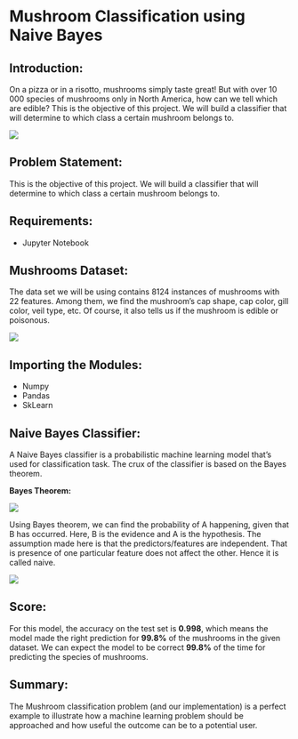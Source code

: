 # Mushroom Classification using Naive Bayes
## Introduction:
On a pizza or in a risotto, mushrooms simply taste great! But with over 10 000 species of mushrooms only in North America, how can we tell which are edible?
This is the objective of this project. We will build a classifier that will determine to which class a certain mushroom belongs to.

![](https://images.fineartamerica.com/images/artworkimages/mediumlarge/1/beautiful-mushrooms-pixabay.jpg)

## Problem Statement:
This is the objective of this project. We will build a classifier that will determine to which class a certain mushroom belongs to.

## Requirements:
- Jupyter Notebook

## Mushrooms Dataset:
The data set we will be using contains 8124 instances of mushrooms with 22 features. Among them, we find the mushroom’s cap shape, cap color, gill color, veil type, etc. Of course, it also tells us if the mushroom is edible or poisonous.

![](https://miro.medium.com/max/1148/1*R5SXza_EHASdxcWEsSrV_Q.jpeg)

## Importing the Modules:
- Numpy
- Pandas
- SkLearn

## Naive Bayes Classifier:
A Naive Bayes classifier is a probabilistic machine learning model that’s used for classification task. The crux of the classifier is based on the Bayes theorem.

**Bayes Theorem:**

![](https://miro.medium.com/max/1020/1*tjcmj9cDQ-rHXAtxCu5bRQ.png)

Using Bayes theorem, we can find the probability of A happening, given that B has occurred. Here, B is the evidence and A is the hypothesis. The assumption made here is that the predictors/features are independent. That is presence of one particular feature does not affect the other. Hence it is called naive.

![](https://miro.medium.com/max/6190/1*39U1Ln3tSdFqsfQy6ndxOA.png)

## Score:
For this model, the accuracy on the test set is **0.998**, which means the model made the right prediction for **99.8%** of the mushrooms in the given dataset. We can expect the model to be correct **99.8%** of the time for predicting the species of mushrooms.

## Summary:
The Mushroom classification problem (and our implementation) is a perfect example to illustrate how a machine learning problem should be approached and how useful the outcome can be to a potential user.
